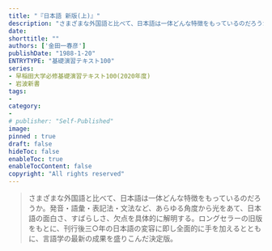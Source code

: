 ```yaml
---
title: "『日本語 新版(上)』"
description: "さまざまな外国語と比べて、日本語は一体どんな特徴をもっているのだろうか。発音・語彙・表記法・文法など、あらゆる角度から光をあて、日本語の面白さ、すばらしさ、欠点を具体的に解明する。ロングセラーの旧版をもとに、刊行後三○年の日本語の変容に即し全面的に手を加えるとともに、言語学の最新の成果を盛りこんだ決定版。"
date: 
shorttitle: ""
authors: ['金田一春彦']
publishDate: "1988-1-20"
ENTRYTYPE: "基礎演習テキスト100"
series:
- 早稲田大学必修基礎演習テキスト100(2020年度)
- 岩波新書
tags: 
- 
category: 
- 
# publisher: "Self-Published"
image: 
pinned : true
draft: false
hideToc: false
enableToc: true
enableTocContent: false
copyright: "All rights reserved"
---
```


>さまざまな外国語と比べて、日本語は一体どんな特徴をもっているのだろうか。発音・語彙・表記法・文法など、あらゆる角度から光をあて、日本語の面白さ、すばらしさ、欠点を具体的に解明する。ロングセラーの旧版をもとに、刊行後三○年の日本語の変容に即し全面的に手を加えるとともに、言語学の最新の成果を盛りこんだ決定版。